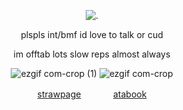 <p align="center"

![.](https://komarev.com/ghpvc/?username=itarinn&color=745a65&label=people)





<p align="center"


plspls int/bmf id love to talk or cud

<p align="center"

im offtab lots slow reps almost always

<p align="center"

![ezgif com-crop (1)](https://github.com/user-attachments/assets/8333a4f6-66dd-4755-bbe6-e59e39ad1966) ![ezgif com-crop](https://github.com/user-attachments/assets/8f650c70-e458-408c-812c-33037bed6fcc)

<p align="center"

[strawpage](https://angelshots.straw.page)ㅤㅤㅤㅤ[atabook](https://5pawn.atabook.org)

</p
